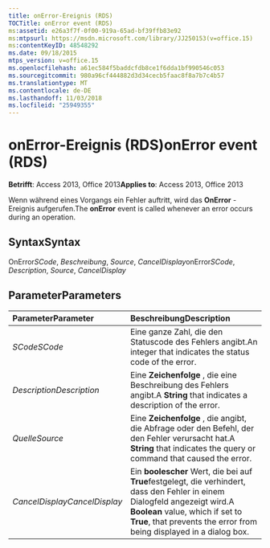 ```yaml
---
title: onError-Ereignis (RDS)
TOCTitle: onError event (RDS)
ms:assetid: e26a3f7f-0f00-919a-65ad-bf39ffb83e92
ms:mtpsurl: https://msdn.microsoft.com/library/JJ250153(v=office.15)
ms:contentKeyID: 48548292
ms.date: 09/18/2015
mtps_version: v=office.15
ms.openlocfilehash: a61ec584f5baddcfdb8ce1f6dda1bf990546c053
ms.sourcegitcommit: 980a96cf444882d3d34cecb5faac8f8a7b7c4b57
ms.translationtype: MT
ms.contentlocale: de-DE
ms.lasthandoff: 11/03/2018
ms.locfileid: "25949355"
---
```

# <a name="onerror-event-rds"></a><span data-ttu-id="6ca6e-102">onError-Ereignis (RDS)</span><span class="sxs-lookup"><span data-stu-id="6ca6e-102">onError event (RDS)</span></span>

<span data-ttu-id="6ca6e-103">**Betrifft**: Access 2013, Office 2013</span><span class="sxs-lookup"><span data-stu-id="6ca6e-103">**Applies to**: Access 2013, Office 2013</span></span>

<span data-ttu-id="6ca6e-104">Wenn während eines Vorgangs ein Fehler auftritt, wird das **OnError** -Ereignis aufgerufen.</span><span class="sxs-lookup"><span data-stu-id="6ca6e-104">The **onError** event is called whenever an error occurs during an operation.</span></span>

## <a name="syntax"></a><span data-ttu-id="6ca6e-105">Syntax</span><span class="sxs-lookup"><span data-stu-id="6ca6e-105">Syntax</span></span>

<span data-ttu-id="6ca6e-106">OnError*SCode*, *Beschreibung*, *Source*, *CancelDisplay*</span><span class="sxs-lookup"><span data-stu-id="6ca6e-106">onError*SCode*, *Description*, *Source*, *CancelDisplay*</span></span>

## <a name="parameters"></a><span data-ttu-id="6ca6e-107">Parameter</span><span class="sxs-lookup"><span data-stu-id="6ca6e-107">Parameters</span></span>

|<span data-ttu-id="6ca6e-108">Parameter</span><span class="sxs-lookup"><span data-stu-id="6ca6e-108">Parameter</span></span>|<span data-ttu-id="6ca6e-109">Beschreibung</span><span class="sxs-lookup"><span data-stu-id="6ca6e-109">Description</span></span>|
|:--------|:----------|
|<span data-ttu-id="6ca6e-110">*SCode*</span><span class="sxs-lookup"><span data-stu-id="6ca6e-110">*SCode*</span></span> |<span data-ttu-id="6ca6e-111">Eine ganze Zahl, die den Statuscode des Fehlers angibt.</span><span class="sxs-lookup"><span data-stu-id="6ca6e-111">An integer that indicates the status code of the error.</span></span>|
|<span data-ttu-id="6ca6e-112">*Description*</span><span class="sxs-lookup"><span data-stu-id="6ca6e-112">*Description*</span></span> |<span data-ttu-id="6ca6e-113">Eine **Zeichenfolge** , die eine Beschreibung des Fehlers angibt.</span><span class="sxs-lookup"><span data-stu-id="6ca6e-113">A **String** that indicates a description of the error.</span></span>|
|<span data-ttu-id="6ca6e-114">*Quelle*</span><span class="sxs-lookup"><span data-stu-id="6ca6e-114">*Source*</span></span> |<span data-ttu-id="6ca6e-115">Eine **Zeichenfolge** , die angibt, die Abfrage oder den Befehl, der den Fehler verursacht hat.</span><span class="sxs-lookup"><span data-stu-id="6ca6e-115">A **String** that indicates the query or command that caused the error.</span></span>|
|<span data-ttu-id="6ca6e-116">*CancelDisplay*</span><span class="sxs-lookup"><span data-stu-id="6ca6e-116">*CancelDisplay*</span></span> |<span data-ttu-id="6ca6e-117">Ein **boolescher** Wert, die bei auf **True**festgelegt, die verhindert, dass den Fehler in einem Dialogfeld angezeigt wird.</span><span class="sxs-lookup"><span data-stu-id="6ca6e-117">A **Boolean** value, which if set to **True**, that prevents the error from being displayed in a dialog box.</span></span>|

